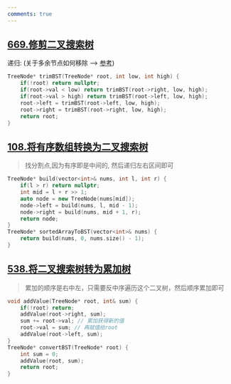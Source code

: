 ```yaml
---
comments: true
---
```



## [669.修剪二叉搜索树](https://leetcode.cn/problems/trim-a-binary-search-tree/)

递归: (关于多余节点如何移除 --> [参考](https://code-thinking-1253855093.file.myqcloud.com/pics/20210204155327203-20230310120126738.png))
```cpp linenums="1"
TreeNode* trimBST(TreeNode* root, int low, int high) {
    if(!root) return nullptr;
    if(root->val < low) return trimBST(root->right, low, high);
    if(root->val > high) return trimBST(root->left, low, high);
    root->left = trimBST(root->left, low, high);
    root->right = trimBST(root->right, low, high);
    return root;
}
```

## [108.将有序数组转换为二叉搜索树](https://leetcode.cn/problems/convert-sorted-array-to-binary-search-tree/)

> 找分割点,因为有序即是中间的, 然后递归左右区间即可

```cpp linenums="1"
TreeNode* build(vector<int>& nums, int l, int r) {
    if(l > r) return nullptr;
    int mid = l + r >> 1;
    auto node = new TreeNode(nums[mid]);
    node->left = build(nums, l, mid - 1);
    node->right = build(nums, mid + 1, r);
    return node; 
}
TreeNode* sortedArrayToBST(vector<int>& nums) {
    return build(nums, 0, nums.size() - 1);
}
```


## [538.将二叉搜索树转为累加树](https://leetcode.cn/problems/convert-bst-to-greater-tree/)

>累加的顺序是右中左，只需要反中序遍历这个二叉树，然后顺序累加即可

```cpp linenums="1"
void addValue(TreeNode* root, int& sum) {
    if(!root) return;
    addValue(root->right, sum);
    sum += root->val; // 累加获得新的值
    root->val = sum; // 再赋值给root
    addValue(root->left, sum);
}
TreeNode* convertBST(TreeNode* root) {
    int sum = 0;
    addValue(root, sum);
    return root;
}
```